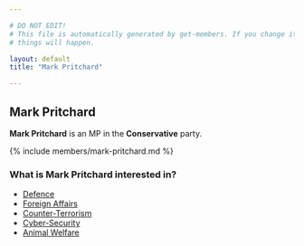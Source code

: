 ```yaml
---

# DO NOT EDIT!
# This file is automatically generated by get-members. If you change it, bad
# things will happen.

layout: default
title: "Mark Pritchard"

---
```


## Mark Pritchard

**Mark Pritchard** is an MP in the **Conservative** party.

{% include members/mark-pritchard.md %}

### What is Mark Pritchard interested in?


* [Defence](/interests/defence.html)
* [Foreign Affairs](/interests/foreign-affairs.html)
* [Counter-Terrorism](/interests/counter-terrorism.html)
* [Cyber-Security](/interests/cyber-security.html)
* [Animal Welfare](/interests/animal-welfare.html)
